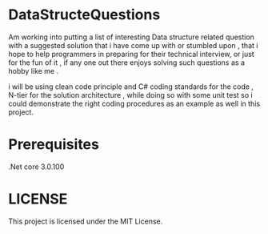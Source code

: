 # DataStructeQuestions

Am working into putting a list of interesting Data structure related question with a suggested solution that i have come up with or stumbled upon ,
that i hope to help programmers in preparing for their technical interview, or just for the fun of it ,
if any one out there enjoys solving such questions as a hobby like me . 

i will be using clean code principle and C# coding standards for the code , N-tier for the solution architecture , while doing so with some unit test so i could demonstrate the right coding procedures as an example as well in this project.

# Prerequisites
.Net core 3.0.100

# LICENSE
 
This project is licensed under the MIT License.

